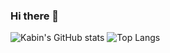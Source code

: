 ### Hi there 👋

<!--
**kabinnam/kabinnam** is a ✨ _special_ ✨ repository because its `README.md` (this file) appears on your GitHub profile.

Here are some ideas to get you started:

- 🔭 I’m currently working on ...
- 🌱 I’m currently learning ...
- 👯 I’m looking to collaborate on ...
- 🤔 I’m looking for help with ...
- 💬 Ask me about ...
- 📫 How to reach me: ...
- 😄 Pronouns: ...
- ⚡ Fun fact: ...
-->

![Kabin's GitHub stats](https://github-readme-stats.vercel.app/api?username=kabinnam&count_private=true&show_icons=true&theme=radical)
![Top Langs](https://github-readme-stats.vercel.app/api/top-langs/?username=kabinnam)
